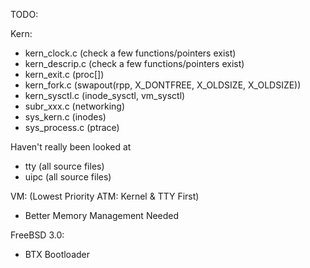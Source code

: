 TODO:

Kern:
- kern_clock.c (check a few functions/pointers exist)
- kern_descrip.c (check a few functions/pointers exist)
- kern_exit.c (proc[])
- kern_fork.c (swapout(rpp, X_DONTFREE, X_OLDSIZE, X_OLDSIZE))
- kern_sysctl.c (inode_sysctl, vm_sysctl)
- subr_xxx.c (networking)
- sys_kern.c (inodes)
- sys_process.c (ptrace)

Haven't really been looked at
- tty (all source files)
- uipc (all source files)

VM: (Lowest Priority ATM: Kernel & TTY First)
- Better Memory Management Needed

FreeBSD 3.0:
- BTX Bootloader